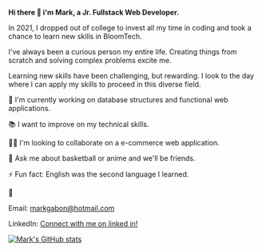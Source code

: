 **Hi there 👋 i'm Mark, a Jr. Fullstack Web Developer.**

In 2021, I dropped out of college to invest all my time in coding and took a chance to learn new skills in BloomTech.

I've always been a curious person my entire life. Creating things from scratch and solving complex problems excite me.

Learning new skills have been challenging, but rewarding. I look to the day where I can apply my skills to proceed in this diverse field.

📌 I'm currently working on database structures and functional web applications.

📚️ I want to improve on my technical skills.

👨‍💻 I'm looking to collaborate on a e-commerce web application.

💬 Ask me about basketball or anime and we'll be friends.

⚡️ Fun fact: English was the second language I learned.

📝 

Email: markgabon@hotmail.com 

LinkedIn: [Connect with me on linked in!](https://www.linkedin.com/in/mark-gabon-917761223/)

[![Mark's GitHub stats](https://github-readme-stats.vercel.app/api?username=mgabon)](https://github.com/anuraghazra/github-readme-stats)

<!--
**mgabon/mgabon** is a ✨ _special_ ✨ repository because its `README.md` (this file) appears on your GitHub profile.

Here are some ideas to get you started:

- 🔭 I’m currently working on ...
- 🌱 I’m currently learning ...
- 👯 I’m looking to collaborate on ...
- 🤔 I’m looking for help with ...
- 💬 Ask me about ...
- 📫 How to reach me: ...
- 😄 Pronouns: ...
- ⚡ Fun fact: ...
-->

